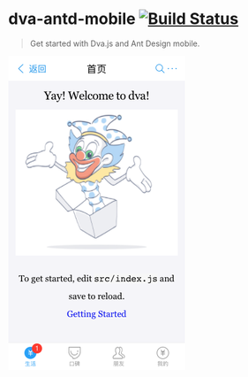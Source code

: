 # dva-antd-mobile [![Build Status](https://travis-ci.org/xlsdg/dva-antd-mobile.svg?branch=master)](https://travis-ci.org/xlsdg/dva-antd-mobile)

> Get started with Dva.js and Ant Design mobile.

![Screen Shot](screenshot.png)
